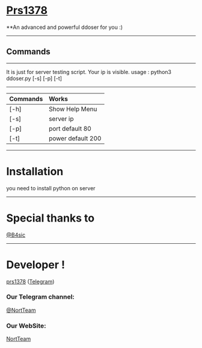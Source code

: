 # [Prs1378](https://github.com/prs1378)

**An advanced and powerful ddoser for you :)


* * *

## Commands
* * *
It is just for server testing script. Your ip is visible. 
usage : python3 ddoser.py [-s] [-p] [-t]
* * *

| Commands |Works |
|:--------|:------------|
| [-h] | Show Help Menu |
| [-s] | server ip |
| [-p] | port default 80 |
| [-t] | power default 200 |

	
	
* * *

# Installation
you need to install python on server 

* * *


# Special thanks to
[@B4sic](https://telegram.me/B4sic)


* * *

# Developer !

[prs1378](https://github.com/prs1378) ([Telegram](https://telegram.me/prs1378))
### Our Telegram channel:

[@NortTeam](https://telegram.me/nortteam)

### Our WebSite:
[NortTeam](https://NortTeam.ir)
